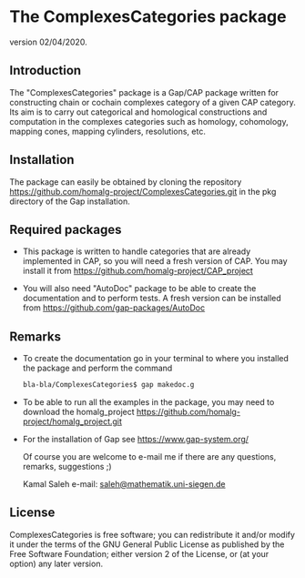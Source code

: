 The ComplexesCategories package
=========================

version 02/04/2020.

Introduction
------------
The "ComplexesCategories" package is a Gap/CAP package written for constructing chain or cochain complexes category of a given CAP category. Its aim is to carry out categorical and homological constructions and computation in the complexes categories such as homology, cohomology, mapping cones, mapping cylinders, resolutions, etc.


Installation
-----------
The package can easily be obtained by cloning the repository
https://github.com/homalg-project/ComplexesCategories.git
in the pkg directory of the Gap installation.

Required packages
-----------------

* This package is written to handle categories that are already implemented in CAP, so you will need a fresh version of CAP. You may install it from
  https://github.com/homalg-project/CAP_project
  
* You will also need "AutoDoc" package to be able to create the documentation and to perform tests. A fresh version can be installed from
https://github.com/gap-packages/AutoDoc

Remarks
-------
* To create the documentation go in your terminal to where you installed the package and 
 perform the command
   ```sh
   bla-bla/ComplexesCategories$ gap makedoc.g
   ```
* To be able to run all the examples in the package, you may need to download the homalg_project
  https://github.com/homalg-project/homalg_project.git
* For the installation of Gap see https://www.gap-system.org/

  Of course you are welcome to e-mail me if there are any questions, remarks, suggestions ;)
 
  Kamal Saleh e-mail: saleh@mathematik.uni-siegen.de

License
-------
ComplexesCategories is free software; you can redistribute it and/or modify it under the terms of the GNU General Public License as
published by the Free Software Foundation; either version 2 of the License, or (at your option) any later version.

